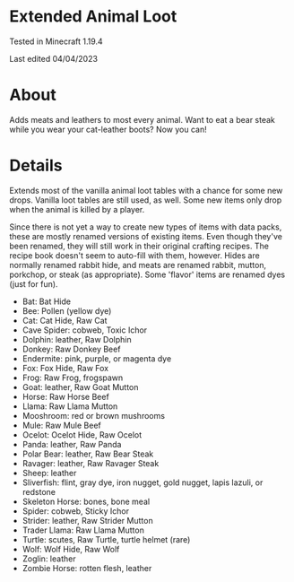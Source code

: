 # Extended Animal Loot

Tested in Minecraft 1.19.4

Last edited 04/04/2023

# About

Adds meats and leathers to most every animal. Want to eat a bear steak while you wear your cat-leather boots?  Now you can!

# Details

Extends most of the vanilla animal loot tables with a chance for some new drops.  Vanilla loot tables are still used, as well.  Some new items only drop when the animal is killed by a player.

Since there is not yet a way to create new types of items with data packs, these are mostly renamed versions of existing items.  Even though they've been renamed, they will still work in their original crafting recipes.  The recipe book doesn't seem to auto-fill with them, however.  Hides are normally renamed rabbit hide, and meats are renamed rabbit, mutton, porkchop, or steak (as appropriate).  Some 'flavor' items are renamed dyes (just for fun).

 - Bat: Bat Hide
 - Bee: Pollen (yellow dye)
 - Cat: Cat Hide, Raw Cat
 - Cave Spider: cobweb, Toxic Ichor
 - Dolphin: leather, Raw Dolphin
 - Donkey: Raw Donkey Beef
 - Endermite: pink, purple, or magenta dye
 - Fox: Fox Hide, Raw Fox
 - Frog: Raw Frog, frogspawn
 - Goat: leather, Raw Goat Mutton
 - Horse: Raw Horse Beef
 - Llama: Raw Llama Mutton
 - Mooshroom: red or brown mushrooms
 - Mule: Raw Mule Beef
 - Ocelot: Ocelot Hide, Raw Ocelot
 - Panda: leather, Raw Panda
 - Polar Bear: leather, Raw Bear Steak
 - Ravager: leather, Raw Ravager Steak
 - Sheep: leather
 - Sliverfish: flint, gray dye, iron nugget, gold nugget, lapis lazuli, or redstone
 - Skeleton Horse: bones, bone meal
 - Spider: cobweb, Sticky Ichor
 - Strider: leather, Raw Strider Mutton
 - Trader Llama: Raw Llama Mutton
 - Turtle: scutes, Raw Turtle, turtle helmet (rare)
 - Wolf: Wolf Hide, Raw Wolf
 - Zoglin: leather
 - Zombie Horse: rotten flesh, leather
 